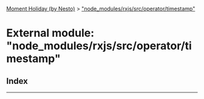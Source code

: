[Moment Holiday (by Nesto)](../README.md) > ["node_modules/rxjs/src/operator/timestamp"](../modules/_node_modules_rxjs_src_operator_timestamp_.md)

# External module: "node_modules/rxjs/src/operator/timestamp"

## Index

---

